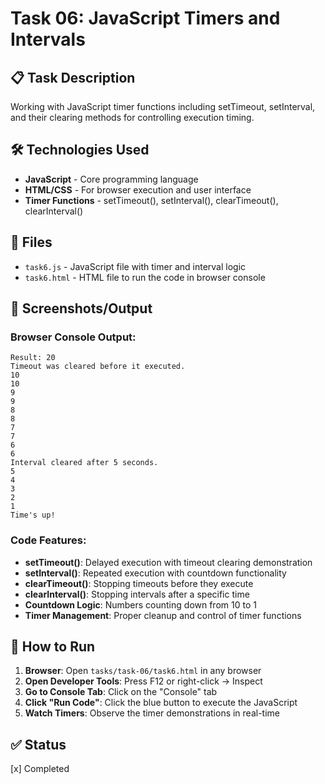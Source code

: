 # Task 06: JavaScript Timers and Intervals

## 📋 Task Description
Working with JavaScript timer functions including setTimeout, setInterval, and their clearing methods for controlling execution timing.

## 🛠️ Technologies Used
- **JavaScript** - Core programming language
- **HTML/CSS** - For browser execution and user interface
- **Timer Functions** - setTimeout(), setInterval(), clearTimeout(), clearInterval()

## 📁 Files
- `task6.js` - JavaScript file with timer and interval logic
- `task6.html` - HTML file to run the code in browser console

## 📸 Screenshots/Output

### Browser Console Output:
```
Result: 20
Timeout was cleared before it executed.
10
10
9
9
8
8
7
7
6
6
Interval cleared after 5 seconds.
5
4
3
2
1
Time's up!
```

### Code Features:
- **setTimeout()**: Delayed execution with timeout clearing demonstration
- **setInterval()**: Repeated execution with countdown functionality
- **clearTimeout()**: Stopping timeouts before they execute
- **clearInterval()**: Stopping intervals after a specific time
- **Countdown Logic**: Numbers counting down from 10 to 1
- **Timer Management**: Proper cleanup and control of timer functions

## 🚀 How to Run
1. **Browser**: Open `tasks/task-06/task6.html` in any browser
2. **Open Developer Tools**: Press F12 or right-click → Inspect
3. **Go to Console Tab**: Click on the "Console" tab
4. **Click "Run Code"**: Click the blue button to execute the JavaScript
5. **Watch Timers**: Observe the timer demonstrations in real-time

## ✅ Status
[x] Completed
